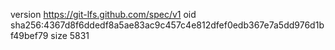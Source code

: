 version https://git-lfs.github.com/spec/v1
oid sha256:4367d8f6ddedf8a5ae83ac9c457c4e812dfef0edb367e7a5dd976d1bf49bef79
size 5831
